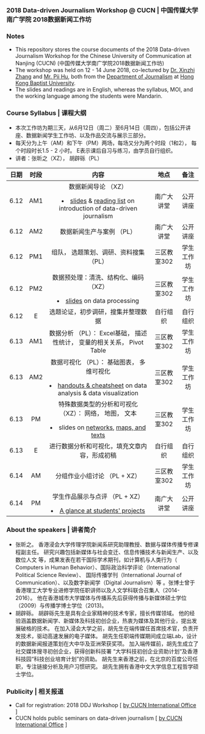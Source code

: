 ### 2018 Data-driven Journalism Workshop @ CUCN | 中国传媒大学南广学院 2018数据新闻工作坊

### Notes
 - This repository stores the course documents of the 2018 Data-driven Journalism Workshop for the Chinese University of Communication at Nanjing (CUCN) (中国传媒大学南广学院2018数据新闻工作坊)
 - The workshop was held on 12 - 14 June 2018, co-lectured by [Dr. Xinzhi Zhang](http://www.jour.hkbu.edu.hk/eng/people/dr-xinzhi-zhang/) and [Mr. Pii Hu](http://www.jour.hkbu.edu.hk/eng/people/mr-pili-hu/), both from the [Department of Journalism](http://www.jour.hkbu.edu.hk/eng/) at [Hong Kong Baptist University](http://www.hkbu.edu.hk).  
 - The slides and readings are in English, whereas the syllabus, MOI, and the working language among the students were Mandarin.

### Course Syllabus | 课程大纲
 - 本次工作坊为期三天，从6月12日（周二）至6月14日（周四），包括公开讲座、数据新闻学生工作坊、以及作品交流与展示三部分。
 - 每天分为上午（AM）和下午（PM）两场，每场又分为两个时段（1和2）， 每个时段时长1.5 - 2 小时。 E表示课后自习与练习，由学员自行组织。
 - 讲者：张昕之（XZ）， 胡辟砾（PL）

| 日期 | 时段 | 内容 | 地点 | 备注 |
| :---: | :---: | :---: | :---: | :---: |
| 6.12 | AM1 | 数据新闻导论 （XZ） <p><li>[slides](slides/Notes_CUCNDDJ_1_Intro.pdf) & [reading list](slides/CUCNJJD_Readinglist_2018) on introduction of data-driven journalism  | 南广大讲堂 | 公开讲座 |
| 6.12 | AM2 | 数据新闻生产与案例 （PL） | 南广大讲堂 | 公开讲座 |
| 6.12 | PM1 | 组队， 选题策划、调研、资料搜集 （PL） | 三区教室302 | 学生工作坊 |
| 6.12 | PM2 | 数据预处理：清洗、结构化、编码 （XZ）<p><li>[slides](slides/Notes_CUCNDDJ_4_Processing.pdf) on data processing | 三区教室302  | 学生工作坊 |
| 6.12 | E | 选题论证，初步调研，搜集并整理数据 | 自行组织 | 自行组织
| 6.13 | AM1 | 数据分析 （PL）： Excel基础， 描述性统计， 变量的相关关系， Pivot Table | 三区教室302 | 学生工作坊 |
| 6.13 | AM2 | 数据可视化 （PL）： 基础图表， 多维可视化 <p><li>[handouts & cheatsheet](slides/Notes_CUCNDDJ_2,3,5,6_Analysis&DataViz.pdf) on data analysis & data visualization | 三区教室302 | 学生工作坊 |
| 6.13 | PM | 特殊数据类型的分析和可视化 （XZ）： 网络， 地图， 文本 <p><li>slides on [networks](slides/Notes_CUCNDDJ_7a_Network.pdf), [maps, and texts](slides/Notes_CUCNDDJ_7b_Text+Map.pdf) | 三区教室302 | 学生工作坊 |
| 6.13 | E | 进行数据分析和可视化，填充文章内容，形成初稿 | 自行组织 | 自行组织 |
| 6.14 | AM | 分组作业小组讨论 （PL + XZ） | 三区教室302 | 学生工作坊 |
| 6.14 | PM | 学生作品展示与点评 （PL + XZ） <p><li>[A glance at students' projects](stdprojs/stdprojs_title.md)| 南广大讲堂 | 公开讲座 |

### About the speakers | 讲者简介
- 张昕之。 香港浸会大学传理学院新闻系研究助理教授、数据与媒体传播专修课程副主任。 研究兴趣包括新媒体与社会变迁、信息传播技术与新闻生产、以及数位人文 等，成果发表在若干国际学术期刊，如计算机与人类行为（ Computers in Human Behavior）、国际政治科学评论（International Political Science Review）、 国际传播学刊（International Journal of Communication）、以及数字新闻学（Digital Journalism）等  。张博士曾于香港理工大学专业进修学院任职讲师以及人文学科联合召集人（2014-2016）。 他在香港城市大学媒体与传播系先后获得传播与新媒体硕士学位（2009）与传播学博士学位（2013)。
- 胡辟砾。 胡辟砾先生是具有企业家精神的技术专家，擅长传媒领域。 他的经验涵盖数据新闻学、新媒体及科技初创企业，热衷为媒体及其他行业，提出发展破格的技术。 在加入浸会大学之前，胡先生在端传媒任首席技术官，负责开发技术，驱动高速发展的电子媒体。 胡先生任职端传媒期间成立端Lab，设计的数据新闻报道策划在大中华及亚洲荣获奖项。 加入端传媒前，胡先生成立了社交媒体搜寻初创企业，获得创新科技署 “大学科技初创企业资助计划“及香港科技园“科技创业培育计划”的资助。 胡先生来香港之前，在北京的百度公司任职，专注链接分析及用户习惯研究。 胡先生拥有香港中文大学信息工程哲学硕士学位。

### Publicity | 相关报道
- Call for registration: 2018 DDJ Workshop [ [by CUCN International Office](about:blank) ]
- CUCN holds public seminars on data-driven journalism [ [by CUCN International Office](http://m.cucn.edu.cn/xwdw/3217.html?from=timeline&isappinstalled=0) ]
